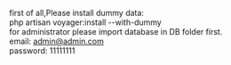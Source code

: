 first of all,Please install dummy data: </br>
php artisan voyager:install --with-dummy </br>
for administrator please import database in DB folder first. </br>
email: admin@admin.com </br>
password: 11111111 </br>
